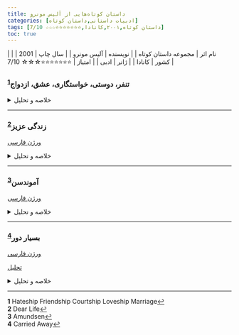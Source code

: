```yaml
---
title: داستان‌ کوتاه‌هایی از آلیس مونرو
categories: [ادبیات داستانی,داستان کوتاه]
tags: [داستان کوتاه,۲۰۰۱,کانادا,⭐⭐⭐⭐⭐⭐⭐☆☆☆ 7/10]
toc: true
---
```


| نام اثر | مجموعه داستان‌ کوتاه‌ |
| نویسنده | آلیس مونرو |
| سال چاپ | 2001 |
| کشور | کانادا |
| ژانر | ادبی |
| امتیاز | ⭐⭐⭐⭐⭐⭐⭐☆☆☆ 7/10 |


### تنفر، دوستی، خواستگاری، عشق، ازدواج<sup id="a1">[1](#f1)</sup>
<details>
  <summary>خلاصه و تحلیل</summary>
جوهانا پری: یک خانه‌دار که از طریق فریب توسط دو دختر جوان، سابیتا و ادیت، به طور عاشقانه‌ای با کِن بودرو درگیر می‌شود.
سابیتا: دختر کارفرمای جوهانا، که به همراه دوستش ادیت، شوخی‌ای می‌کنند که زندگی جوهانا را تغییر می‌دهد.
کن بودرو: پدر جدا شده سابیتا، که پس از یک سری سوءتفاهم‌ها که توسط سابیتا و ادیت ایجاد شده، با جوهانا ازدواج می‌کند.
ادیت: دوست سابیتا و همدست او در شوخی نوشتن نامه‌ها که جوهانا را به سوی کن بودرو سوق می‌دهد.
</details>

---


### زندگی عزیز<sup id="a2">[2](#f2)</sup>

[ورژن فارسی](https://www.youtube.com/watch?v=GyPja7ndJCQ)

<details>
  <summary>خلاصه و تحلیل</summary>

در آغاز داستان، او در دهه ۱۹۳۰ در نواحی روستایی انتاریو بزرگ می‌شود. والدینش به کار پرورش حیوانات خزدار مانند مینک‌ها و فروش پوست آن‌ها مشغولند. به دلیل موقعیت مکانی مزرعه خانوادگی‌شان، راوی مجبور است به مدرسه‌ای روستایی برود، که از آن خوشش نمی‌آید. پدرش یک انبار قدیمی در شهر می‌خرد تا مالیات‌دهنده‌ی رسمی شود و دخترش بتواند به مدرسه‌ی شهر برود.

در مدرسه‌ی جدید، او با یکی از همکلاسی‌هایش دوست می‌شود، اما مادر راوی به او اجازه نمی‌دهد با این دختر وقت بگذراند. گفته می‌شود مادر دوستش زنی فاحشه بوده که بر اثر بیماری مقاربتی درگذشته است. راوی در دل نسبت به مادرش کینه‌ای پنهان احساس می‌کند چون او را از دوستی با آن دختر محروم کرده است.

راوی تمرکز خود را بر درس و مدرسه می‌گذارد. با وجود اینکه اکثر دختران آن زمان و مکان دبیرستان را تمام نمی‌کردند، راوی سخت تلاش می‌کند تا این هدف را به دست آورد. در این میان، او لذت خواندن را کشف می‌کند و به خواننده‌ای حریص تبدیل می‌شود. همچنین در کارهای خانه به مادرش کمک می‌کند.

در تمام دوران کودکی، راوی به داستان‌هایی که مادرش درباره‌ی پیرزن بداخلاقی به نام خانم نتِرفیلد در شهر می‌گفت، گوش می‌دهد — داستان‌هایی که آنقدر عجیب و غریب بودند که راوی به آن‌ها باور کامل نداشت. گفته می‌شد که خانم نترفیلد آنقدر خشن بوده که یک مأمور تحویل کالا را به خاطر اشتباه در سفارش مواد غذایی با تبر از ملک خود بیرون رانده بود. مادر راوی همچنین ادعا می‌کرد که خانم نترفیلد زمانی که او کودک بوده، یواشکی به خانه‌شان نزدیک شده و از پنجره‌ها داخل را نگاه کرده، و سپس فرار کرده است.

پس از ورشکستگی کسب‌وکار خز، پدر راوی شغلی به عنوان نگهبان در کارخانه‌ای نزدیک پیدا می‌کند. در خانه، راوی شروع به مشاهده‌ی علائم اولیه‌ی بیماری پارکینسون در مادرش می‌کند. با گذر زمان، این علائم به آرامی ولی پیوسته بدتر می‌شوند.

وقتی بزرگ می‌شود، راوی به ونکوور نقل مکان می‌کند و در آنجا با همسرش آشنا می‌شود. او همچنان اشتراک روزنامه‌ی کوچک شهر زادگاهش را حفظ می‌کند. یک روز هنگام مطالعه‌ی روزنامه، به شعری برمی‌خورد که دختر خانم نترفیلد نوشته بود. این کشف راوی را ترغیب می‌کند تا به سراغ برخی اسناد قدیمی برود که نشان می‌دهد خانواده‌ی نترفیلد زمانی در همان خانه‌ای زندگی می‌کردند که راوی در آن بزرگ شده بود.

در نهایت، مادر راوی بر اثر بیماری پارکینسون می‌میرد. به دلیل هزینه‌ی بالای سفر، راوی نمی‌تواند در مراسم خاکسپاری شرکت کند و در ونکوور می‌ماند، اما دلش برای مادرش تنگ می‌شود و آرزو می‌کند کاش می‌توانست چیزهایی را برایش توضیح دهد. پس از کشف حقیقت درباره‌ی داستان‌های خانم نترفیلد، راوی از اینکه نتوانسته بود رابطه‌ی نزدیک‌تری با مادرش داشته باشد، احساس تأسف می‌کند.
</details>

---

### آموندسن<sup id="a3">[3](#f3)</sup>

[ورژن فارسی](https://www.youtube.com/watch?v=p2XdZ8t84E0)

<details>
  <summary>خلاصه و تحلیل</summary>
. مونرو بار دیگر داستانی به ما می‌دهد که در جزئیات غوطه‌ور می‌شود و در عین حال از لحظات بزرگی که بسیاری از نویسندگان به آن تکیه می‌کنند اجتناب می‌کند. در آغاز داستان، ویوین هاید از تورنتو راهی شده تا معلم جدید یک آسایشگاه سل در مکانی سردسیر به نام آموندسن شود. زمانه، اواسط دهه‌ی ۱۹۴۰ است و جنگ جهانی دوم خبر بزرگ روزگار؛ اما در آموندسن، مردم با مسائل مرگ و زندگی در نزدیکی خودشان سر و کار دارند. وقتی کسی سر کار حاضر نمی‌شود، بدترین اتفاق را فرض می‌کنند. در ابتدا این رفتار، ساکنان را سرد و بی‌تفاوت جلوه می‌دهد، اما ویوین کم‌کم درک می‌کند: «فقط این بود که هر اتفاقی که در مکان‌های ناشناس رخ می‌داد، برایشان بی‌اهمیت بود؛ آن وقایع مزاحم زندگی‌شان می‌شد و اعصابشان را خرد می‌کرد. هر بار که رادیو اخبار را پخش می‌کرد، کانال را به موسیقی تغییر می‌دادند.»

اولین کسی که واقعاً خود را به ویوین معرفی می‌کند، دختری جوان به نام مری است — مری سالم است و بنابراین در کلاس ویوین نخواهد بود. مادر مری در آسایشگاه کار می‌کند و خود مری سرزنده و خوشحال است که از ویوین استقبال کند. مری ویوین را به رئیس جدیدش، دکتر آلیستر فاکس، معرفی می‌کند. در جریان صحبت، ویوین به سرعت متوجه می‌شود که فاکس «از آن دست افرادی است که سوالاتی را مطرح می‌کند تا شما را در دام بیندازد.»

مونرو به ما اجازه می‌دهد تا به تدریج در این جامعه جا بیفتیم، بدون اینکه دقیقاً بدانیم قرار است چه اتفاقی بیفتد. اما طبق معمول، با گذر ناگهانی و استادانه‌ای، ویوین در راه صرف شام با دکتر فاکس است. می‌دانیم این دیدار برای ویوین اهمیت دارد، زیرا ترجیح می‌دهد اجرای نمایش مری را از دست بدهد تا خود را در معرض غرور و تحقیر دکتر فاکس قرار دهد — یا شاید این تنها شیوه‌ی معاشقه‌ی او باشد (که مرا به یاد کنت آلکسی آلکساندرویچ کارنین، شخصیت نفرت‌انگیز «آنا کارنینا»، می‌اندازد).

چرا ویوین اجازه می‌دهد دکتر فاکس وارد زندگی‌اش شود؟ او می‌داند فاکس چگونه آدمی است، اما نمی‌تواند میلش به بودن با او را انکار کند. دلایلی مطرح می‌شود — «اعتبارم بالاتر رفته بود. هرچه که بودم، دست‌کم ممکن بود زنی باشم که مردی در کنارش باشد.» اما حتی این توضیح هم به طور کامل جوابگو به پرسش نیست.

به هر حال، مونرو با سرعت داستان را پیش می‌برد، باز هم برای پرداختن به لحظات کوچک وقت می‌گذارد (دلخراش است زمانی که مری نمایش خود را در حالی اجرا می‌کند که ویوین و دکتر فاکس در شام دیگری هستند)، و لحظات ظاهراً بزرگ با سرعت از کنارشان عبور می‌شود، گویی ویوین نمی‌خواهد بر آن‌ها مکث کند؛ یا چون اهمیتی ندارند (که احتمال دارد)، یا چون دردشان خصوصی‌تر و عمیق‌تر است.

</details>

---

### بسیار دور<sup id="a4">[4](#f4)</sup>

[ورژن فارسی](https://www.youtube.com/watch?v=qh7KXLSORIY)

[تحلیل](https://mookseandgripes.com/reviews/2018/01/14/alice-munro-carried-away)

<details>
  <summary>خلاصه و تحلیل</summary>

</details>

---

<b id="f1">1</b> <span class="footnote">Hateship Friendship Courtship Loveship Marriage</span>[↩](#a1)
<br><b id="f2">2</b> <span class="footnote">Dear Life</span>[↩](#a2)
<br><b id="f3">3</b> <span class="footnote">Amundsen</span>[↩](#a3)
<br><b id="f4">4</b> <span class="footnote">Carried Away</span>[↩](#a4)

